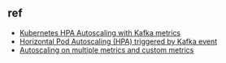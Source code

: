 

## ref

+ [Kubernetes HPA Autoscaling with Kafka metrics](https://medium.com/google-cloud/kubernetes-hpa-autoscaling-with-kafka-metrics-88a671497f07)
+ [Horizontal Pod Autoscaling (HPA) triggered by Kafka event](https://medium.com/@ranrubin/horizontal-pod-autoscaling-hpa-triggered-by-kafka-event-f30fe99f3948)
+ [Autoscaling on multiple metrics and custom metrics](https://kubernetes.io/docs/tasks/run-application/horizontal-pod-autoscale-walkthrough/#autoscaling-on-multiple-metrics-and-custom-metrics)